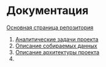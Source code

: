 # Документация
[Основная страница репозитория](../README.md)
1. [Аналитические задачи проекта](Analytic_tasks.md)
2. [Описание собираемых данных](Collected_data.md)
3. [Описание архитектуры проекта](Architecture.md)
4.